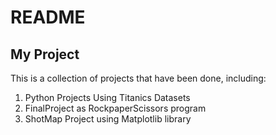 # README 
## My Project
This is a collection of projects that have been done, including:
1.  Python Projects Using Titanics Datasets 
2.  FinalProject as RockpaperScissors program
3.  ShotMap Project using Matplotlib library  
